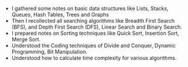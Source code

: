 - I gathered some notes on basic data structures like Lists, Stacks, Queues, Hash Tables, Trees and Graphs
- Then I recollected all searching algorithms like Breadth First Search (BFS), and Depth First Search (DFS), Linear Search and Binary Search.
- I prepared notes on Sorting techniques like Quick Sort, Insertion Sort, Merge Sort.
- Understood the Coding techniques of Divide and Conquer, Dynamic Programming, Bit Manipulation.
- Understood how to calculate time complexity for various algorithms.

